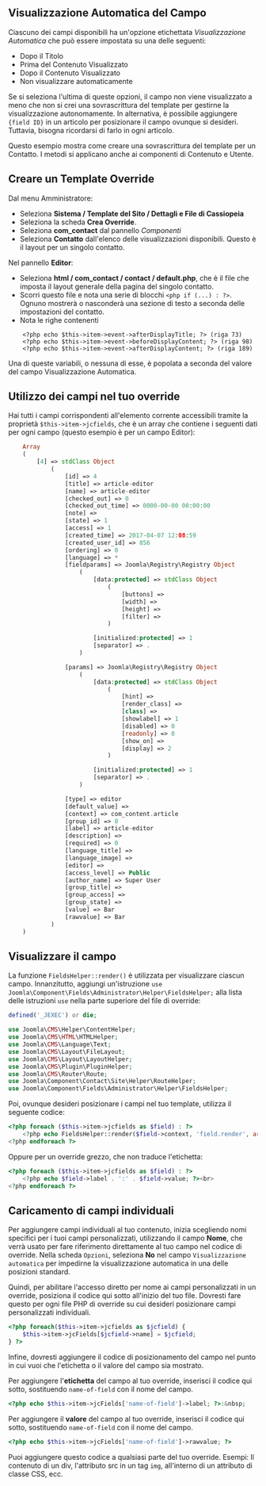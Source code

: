 <!-- Filename: J3.x:Adding_custom_fields/Overrides / Display title: Sovrascritture del Modello -->

## Visualizzazione Automatica del Campo

Ciascuno dei campi disponibili ha un'opzione etichettata *Visualizzazione Automatica* che può essere impostata su una delle seguenti:

* Dopo il Titolo
* Prima del Contenuto Visualizzato
* Dopo il Contenuto Visualizzato
* Non visualizzare automaticamente

Se si seleziona l'ultima di queste opzioni, il campo non viene visualizzato a meno che non si crei una sovrascrittura del template per gestirne la visualizzazione autonomamente. In alternativa, è possibile aggiungere `{field ID}` in un articolo per posizionare il campo ovunque si desideri. Tuttavia, bisogna ricordarsi di farlo in ogni articolo.

Questo esempio mostra come creare una sovrascrittura del template per un Contatto. I metodi si applicano anche ai componenti di Contenuto e Utente.

## Creare un Template Override

Dal menu Amministratore:

* Seleziona **Sistema / Template del Sito / Dettagli e File di Cassiopeia**
* Seleziona la scheda **Crea Override**.
* Seleziona **com_contact** dal pannello *Componenti*
* Seleziona **Contatto** dall'elenco delle visualizzazioni disponibili. Questo è il layout per un singolo contatto.

Nel pannello **Editor**:
* Seleziona **html / com_contact / contact / default.php**, che è il file
che imposta il layout generale della pagina del singolo contatto.
* Scorri questo file e nota una serie di blocchi `<php if (...) : ?>`.
Ognuno mostrerà o nasconderà una sezione di testo a seconda delle impostazioni del contatto.
* Nota le righe contenenti
```
    <?php echo $this->item->event->afterDisplayTitle; ?> (riga 73)
    <?php echo $this->item->event->beforeDisplayContent; ?> (riga 98)
    <?php echo $this->item->event->afterDisplayContent; ?> (riga 189)
```
Una di queste variabili, o nessuna di esse, è popolata a seconda del valore del
campo Visualizzazione Automatica.

## Utilizzo dei campi nel tuo override

Hai tutti i campi corrispondenti all'elemento corrente accessibili tramite la proprietà `$this->item->jcfields`, che è un array che contiene i seguenti dati per ogni campo (questo esempio è per un campo Editor):

```php
    Array
    (
        [4] => stdClass Object
            (
                [id] => 4
                [title] => article-editor
                [name] => article-editor
                [checked_out] => 0
                [checked_out_time] => 0000-00-00 00:00:00
                [note] =>
                [state] => 1
                [access] => 1
                [created_time] => 2017-04-07 12:08:59
                [created_user_id] => 856
                [ordering] => 0
                [language] => *
                [fieldparams] => Joomla\Registry\Registry Object
                    (
                        [data:protected] => stdClass Object
                            (
                                [buttons] =>
                                [width] =>
                                [height] =>
                                [filter] =>
                            )

                        [initialized:protected] => 1
                        [separator] => .
                    )

                [params] => Joomla\Registry\Registry Object
                    (
                        [data:protected] => stdClass Object
                            (
                                [hint] =>
                                [render_class] =>
                                [class] =>
                                [showlabel] => 1
                                [disabled] => 0
                                [readonly] => 0
                                [show_on] =>
                                [display] => 2
                            )

                        [initialized:protected] => 1
                        [separator] => .
                    )

                [type] => editor
                [default_value] =>
                [context] => com_content.article
                [group_id] => 0
                [label] => article-editor
                [description] =>
                [required] => 0
                [language_title] =>
                [language_image] =>
                [editor] =>
                [access_level] => Public
                [author_name] => Super User
                [group_title] =>
                [group_access] =>
                [group_state] =>
                [value] => Bar
                [rawvalue] => Bar
            )
    )
```

## Visualizzare il campo

La funzione `FieldsHelper::render()` è utilizzata per visualizzare ciascun campo. Innanzitutto, aggiungi un'istruzione
`use Joomla\Component\Fields\Administrator\Helper\FieldsHelper;` alla lista delle istruzioni `use` nella parte superiore del file di override:

```php
defined('_JEXEC') or die;

use Joomla\CMS\Helper\ContentHelper;
use Joomla\CMS\HTML\HTMLHelper;
use Joomla\CMS\Language\Text;
use Joomla\CMS\Layout\FileLayout;
use Joomla\CMS\Layout\LayoutHelper;
use Joomla\CMS\Plugin\PluginHelper;
use Joomla\CMS\Router\Route;
use Joomla\Component\Contact\Site\Helper\RouteHelper;
use Joomla\Component\Fields\Administrator\Helper\FieldsHelper;
```

Poi, ovunque desideri posizionare i campi nel tuo template, utilizza il seguente codice:
```php
<?php foreach ($this->item->jcfields as $field) : ?>
    <?php echo FieldsHelper::render($field->context, 'field.render', array('field' => $field)); ?><br>
<?php endforeach ?>
```

Oppure per un override grezzo, che non traduce l'etichetta:

```php
<?php foreach ($this->item->jcfields as $field) : ?>
    <?php echo $field->label . ':' . $field->value; ?><br>
<?php endforeach ?>
```

## Caricamento di campi individuali

Per aggiungere campi individuali al tuo contenuto, inizia scegliendo nomi specifici per i tuoi campi personalizzati, utilizzando il campo **Nome**, che verrà usato per fare riferimento direttamente al tuo campo nel codice di override. Nella scheda `Opzioni`, seleziona **No** nel campo `Visualizzazione automatica` per impedirne la visualizzazione automatica in una delle posizioni standard.

Quindi, per abilitare l'accesso diretto per nome ai campi personalizzati in un override, posiziona il codice qui sotto all'inizio del tuo file. Dovresti fare questo per ogni file PHP di override su cui desideri posizionare campi personalizzati individuali.

```php
<?php foreach($this->item->jcfields as $jcfield) {
    $this->item->jcFields[$jcfield->name] = $jcfield;
} ?>
```

Infine, dovresti aggiungere il codice di posizionamento del campo nel punto in cui vuoi che l'etichetta o il valore del campo sia mostrato.

Per aggiungere l'**etichetta** del campo al tuo override, inserisci il codice qui sotto, sostituendo `name-of-field` con il nome del campo.

```php
<?php echo $this->item->jcFields['name-of-field']->label; ?>:&nbsp;
```

Per aggiungere il **valore** del campo al tuo override, inserisci il codice qui sotto, sostituendo `name-of-field` con il nome del campo.

```php
<?php echo $this->item->jcFields['name-of-field']->rawvalue; ?>
```

Puoi aggiungere questo codice a qualsiasi parte del tuo override. Esempi: Il contenuto di un div, l'attributo src in un tag `img`, all'interno di un attributo di classe CSS, ecc.
